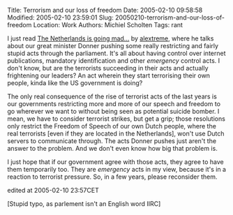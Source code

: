 Title: Terrorism and our loss of freedom
Date: 2005-02-10 09:58:58
Modified: 2005-02-10 23:59:01
Slug: 20050210-terrorism-and-our-loss-of-freedom
Location: Work
Authors: Michiel Scholten
Tags: rant

<p>I just read <a href="http://www.alextreme.org/drupal/?q=node/view/324">The Netherlands is going mad...</a> by <a href="http://www.alextreme.org/">alextreme</a>, where he talks about our great minister Donner pushing some really restricting and fairly stupid acts through the parliament. It's all about having control over internet publications, mandatory identification and other <em>emergency</em> control acts. I don't know, but are the terrorists succeeding in their acts and actually frightening our leaders? An act wherein they start terrorising their own people, kinda like the US government is doing?</p>

<p>The only real consequence of the rise of terrorist acts of the last years is our governments restricting more and more of our speech and freedom to go wherever we want to without being seen as potential suicide bomber. I mean, we have to consider terrorist strikes, but get a grip; those resolutions only restrict the Freedom of Speech of our own Dutch people, where the real terrorists [even if they are located in the Netherlands], won't use Dutch servers to communicate through. The acts Donner pushes just aren't the answer to the problem. And we don't even know how big that problem is.</p>

<p>I just hope that if our government agree with those acts, they agree to have them temporarily too. They are <em>emergency</em> acts in my view, because it's in a reaction to terrorist pressure. So, in a few years, please reconsider them.</p>

<div class="edit">edited at 2005-02-10 23:57CET</div>
<p>[Stupid typo, as parlement isn't an English word IIRC]</p>